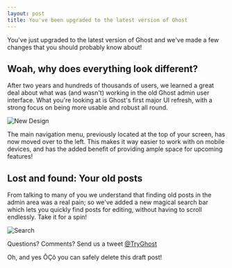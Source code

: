 ```yaml
---
layout: post
title: You've been upgraded to the latest version of Ghost
---
```


You've just upgraded to the latest version of Ghost and we've made a few changes that you should probably know about!

## Woah, why does everything look different?

After two years and hundreds of thousands of users, we learned a great deal about what was (and wasn't) working in the old Ghost admin user interface. What you're looking at is Ghost's first major UI refresh, with a strong focus on being more usable and robust all round.

![New Design](https://ghost.org/images/zelda.png)

The main navigation menu, previously located at the top of your screen, has now moved over to the left. This makes it way easier to work with on mobile devices, and has the added benefit of providing ample space for upcoming features!

## Lost and found: Your old posts

From talking to many of you we understand that finding old posts in the admin area was a real pain; so we've added a new magical search bar which lets you quickly find posts for editing, without having to scroll endlessly. Take it for a spin!

![Search](https://ghost.org/images/search.gif)

Questions? Comments? Send us a tweet [@TryGhost](https://twitter.com/tryghost)

Oh, and yes ÔÇô you can safely delete this draft post!